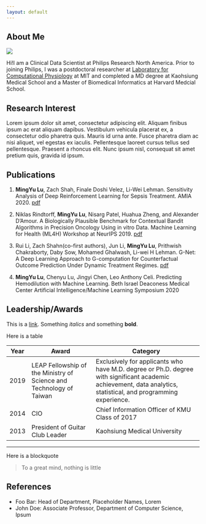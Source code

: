 ```yaml
---
layout: default
---
```


## About Me

<img class="profile-picture" src="sherlock.jpg">

Hi!I am a Clinical Data Scientist at Philips Research North America. Prior to joining Philips, I was a postdoctoral researcher at [Laboratory for Computational Physiology](https://lcp.mit.edu/) at MIT and completed a MD degree at Kaohsiung Medical School and a Master of Biomedical Informatics at Harvard Medcial School. 

## Research Interest

Lorem ipsum dolor sit amet, consectetur adipiscing elit. Aliquam finibus ipsum ac erat aliquam dapibus. Vestibulum vehicula placerat ex, a consectetur odio pharetra quis. Mauris id urna ante. Fusce pharetra diam ac nisi aliquet, vel egestas ex iaculis. Pellentesque laoreet cursus tellus sed pellentesque. Praesent a rhoncus elit. Nunc ipsum nisl, consequat sit amet pretium quis, gravida id ipsum.

## Publications

1. **MingYu Lu**, Zach Shah, Finale Doshi Velez, Li-Wei Lehman. Sensitivity Analysis of Deep Reinforcement Learning for Sepsis Treatment. AMIA 2020. [pdf](https://arxiv.org/abs/2005.04301)

2. Niklas Rindtorff, **MingYu Lu**, Nisarg Patel, Huahua Zheng, and Alexander D’Amour. A Biologically Plausible Benchmark for Contextual Bandit Algorithms in Precision Oncology Using in vitro Data. Machine Learning for Health (ML4H) Workshop at NeurIPS 2019. [pdf](https://arxiv.org/abs/1911.04389)

3. Rui Li, Zach Shahn(co-first authors), Jun Li, **MingYu Lu**, Prithwish Chakraborty, Daby Sow, Mohamed Ghalwash, Li-wei H Lehman. G-Net: A Deep Learning Approach to G-computation for Counterfactual Outcome Prediction Under Dynamic Treatment Regimes. [pdf](https://arxiv.org/abs/2003.10551)

4. **MingYu Lu**, Chenyu Lu, Jingyi Chen, Leo Anthony Celi. Predicting Hemodilution with Machine Learning. Beth Israel Deaconess Medical Center Artificial Intelligence/Machine Learning Symposium 2020


## Leadership/Awards

This is a [link](http://google.com). Something *italics* and something **bold**.

Here is a table

Year | Award | Category
-----|-------|--------
2019 |  LEAP Fellowship of the Ministry of Science and Technology of Taiwan | Exclusively for applicants who have M.D. degree or Ph.D. degree with significant academic achievement, data analytics, statistical, and programming experience.
2014 | CIO |  Chief Information Officer of KMU Class of 2017
2013 | President of Guitar Club Leader | Kaohsiung Medical University

---

Here is a blockquote

> To a great mind, nothing is little

## References

* Foo Bar: Head of Department, Placeholder Names, Lorem
* John Doe: Associate Professor, Department of Computer Science, Ipsum
